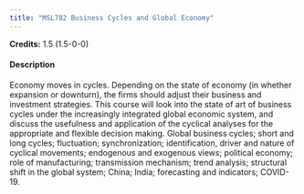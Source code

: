 ```yaml
---
title: "MSL782 Business Cycles and Global Economy"
---
```

**Credits:** 1.5 (1.5-0-0)

#### Description
Economy moves in cycles. Depending on the state of economy (in whether expansion or downturn), the firms should adjust their business and investment strategies. This course will look into the state of art of business cycles under the increasingly integrated global economic system, and discuss the usefulness and application of the cyclical analyses for the appropriate and flexible decision making. Global business cycles; short and long cycles; fluctuation; synchronization; identification, driver and nature of cyclical movements; endogenous and exogenous views; political economy; role of manufacturing; transmission mechanism; trend analysis; structural shift in the global system; China; India; forecasting and indicators; COVID-19.
